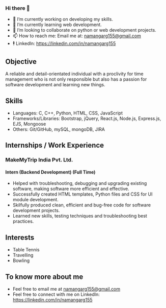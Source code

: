 ### Hi there 👋

<!--
**namangarg2000/namangarg2000** is a ✨ _special_ ✨ repository because its `README.md` (this file) appears on your GitHub profile. -->

- 🔭 I’m currently working on developing my skills.
- 🌱 I’m currently learning web development.
- 👯 I’m looking to collaborate on python or web development projects.
- 📫 How to reach me: Email me at: namangarg155@gmail.com
- 🕴 LinkedIn: https://linkedin.com/in/namangarg155

## Objective
A reliable and detail-orientated individual with a proclivity for time management who is not only responsible but also has a passion for software development and learning new things. 

## Skills
- Languages: C, C++, Python, HTML, CSS, JavaScript
- Frameworks/Libraries: Bootstrap, jQuery, React.js, Node.js, Express.js, EJS, Mongoose
- Others: Git/GitHub, mySQL, mongoDB, JIRA

## Internships / Work Experience
 ### MakeMyTrip India Pvt. Ltd.
 #### Intern (Backend Development) (Full Time)
 - Helped with troubleshooting, debugging and upgrading existing software, making software more efficient and effective.
 - Successfully created HTML templates, Python files and CSS for UI module development.
 - Skilfully produced clean, efficient and bug-free code for software development projects.
 - Learned new skills, testing techniques and troubleshooting best practices.

## Interests
- Table Tennis
- Travelling
- Bowling

## To know more about me
- Feel free to email me at namangarg155@gmail.com
- Feel free to connect with me on LinkedIn: https://linkedin.com/in/namangarg155
